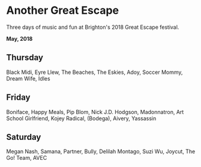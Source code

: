 # Another Great Escape

Three days of music and fun at Brighton's 2018 Great Escape festival.

**May, 2018**

## Thursday

Black Midi, Eyre Llew, The Beaches, The Eskies, Adoy, Soccer Mommy, Dream Wife, Idles

## Friday

Boniface, Happy Meals, Pip Blom, Nick J.D. Hodgson, Madonnatron, Art School Girlfriend, Kojey Radical, (Bodega), Aivery, Yassassin

## Saturday

Megan Nash, Samana, Partner, Bully, Delilah Montago, Suzi Wu, Joycut, The Go! Team, AVEC

